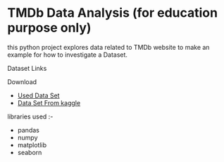 # TMDb Data Analysis (for education purpose only)
this python project explores data related to TMDb website to make an example for how to  investigate a Dataset. 

Dataset Links

Download 
- [Used Data Set](https://www.dropbox.com/s/nktuwd4gve8ntyz/tmdb-movies.zip?dl=0)
- [Data Set From kaggle](https://www.kaggle.com/tmdb/tmdb-movie-metadata)


libraries used :- 

- pandas
- numpy
- matplotlib
- seaborn